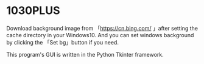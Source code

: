 # 1030PLUS
Download background image from 「https://cn.bing.com/ 」after setting the cache directory in your Windows10.
And you can set windows background by clicking the 「Set bg」button if you need.

This program's GUI is written in the Python Tkinter framework.
